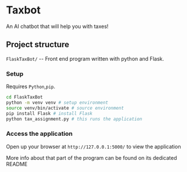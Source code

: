 # Taxbot

An AI chatbot that will help you with taxes!

## Project structure

`FlaskTaxBot/` -- Front end program written with python and Flask.

### Setup

Requires `Python`,`pip`.

```bash
cd FlaskTaxBot
python -m venv venv # setup environment
source venv/bin/activate # source environment
pip install Flask # install Flask
python tax_assignment.py # this runs the application
```

### Access the application

Open up your browser at `http://127.0.0.1:5000/` to view the application

More info about that part of the program can be found on its dedicated README
